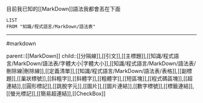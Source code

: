目前我已知的[[MarkDown]]語法我都會丟在下面

```dataview
LIST
FROM "知識/程式語言/MarkDown/語法表"
```
- - -
#markdown  

parent::[[MarkDown]]
child::[[分隔線]],[[引文]],[[主標題]],[[知識/程式語言/MarkDown/語法表/字體大小|字體大小]],[[知識/程式語言/MarkDown/語法表/刪除線|刪除線]],[[定義清單]],[[知識/程式語言/MarkDown/語法表/表格]],[[副標題]],[[巢狀標號]],[[斜粗字]],[[斜體字]],[[粗體字]],[[短區塊]],[[程式碼區塊]],[[超連結]],[[圓形標記]],[[跳脫字元]],[[圖片]],[[圖片連結]],[[數字標號]],[[標籤連結]],[[螢光標記]],[[簡易超連結]],[[CheckBox]]